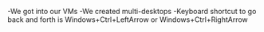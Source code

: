 -We got into our VMs
-We created multi-desktops
	-Keyboard shortcut to go back and forth is Windows+Ctrl+LeftArrow or Windows+Ctrl+RightArrow
